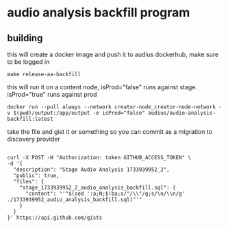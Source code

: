 # audio analysis backfill program

## building

this will create a docker image and push it to audius dockerhub, make sure to be logged in
```
make release-aa-backfill
```

this will run it on a content node, isProd="false" runs against stage. isProd="true" runs against prod
```
docker run --pull always --network creator-node_creator-node-network -v $(pwd)/output:/app/output -e isProd="false" audius/audio-analysis-backfill:latest
```

take the file and gist it or something so you can commit as a migration to discovery provider
```

curl -X POST -H "Authorization: token GITHUB_ACCESS_TOKEN" \
-d '{
  "description": "Stage Audio Analysis 1733939952_2",
  "public": true,
  "files": {
    "stage_1733939952_2_audio_analysis_backfill.sql": {
      "content": "'"$(sed ':a;N;$!ba;s/"/\\"/g;s/\n/\\n/g' ./1733939952_audio_analysis_backfill.sql)"'"
    }
  }
}' https://api.github.com/gists
```
